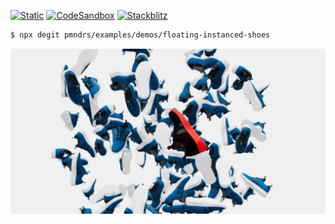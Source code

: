 [![Static](https://img.shields.io/badge/demo-%23646CFF.svg?logo=html5&logoColor=white)](https://pmndrs.github.io/examples/floating-instanced-shoes)
[![CodeSandbox](https://img.shields.io/badge/codesandbox-040404?logo=codesandbox&logoColor=DBDBDB)](https://codesandbox.io/s/github/pmndrs/examples/tree/main/demos/floating-instanced-shoes)
[![Stackblitz](https://img.shields.io/badge/stackblitz-fff?logo=Stackblitz&logoColor=1389FD)](https://stackblitz.com/github/pmndrs/examples/tree/main/demos/floating-instanced-shoes)

```sh
$ npx degit pmndrs/examples/demos/floating-instanced-shoes
```

![](thumbnail.webp)

